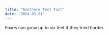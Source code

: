 ```yaml
---
title: "Anothere Test Fact"
date: '2024-03-21'
---
```


Foxes can grow up to six feet if they tried harder.